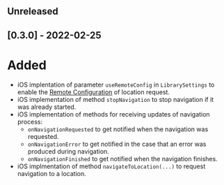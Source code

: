 ## Unreleased

## [0.3.0] - 2022-02-25

# Added

* iOS implentation of parameter `useRemoteConfig` in `LibrarySettings` to enable the [Remote Configuration](https://situm.com/docs/07-remote-configuration/) of location request. 
* iOS implementation of method `stopNavigation` to stop navigation if it was already started.
* iOS implementation of methods for receiving updates of navigation process:
  * `onNavigationRequested` to get notified when the navigation was requested.
  * `onNavigationError` to get notified in the case that an error was produced during navigation.
  * `onNavigationFinished` to get notified when the navigation finishes.
* iOS implmentation of method `navigateToLocation(...)` to request navigation to a location.